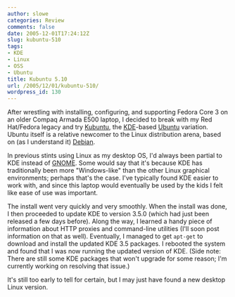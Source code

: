 ```yaml
---
author: slowe
categories: Review
comments: false
date: 2005-12-01T17:24:12Z
slug: kubuntu-510
tags:
- KDE
- Linux
- OSS
- Ubuntu
title: Kubuntu 5.10
url: /2005/12/01/kubuntu-510/
wordpress_id: 130
---
```


After wrestling with installing, configuring, and supporting Fedora Core 3 on an older Compaq Armada E500 laptop, I decided to break with my Red Hat/Fedora legacy and try [Kubuntu](http://kubuntu.org/), the [KDE](http://www.kde.org/)-based [Ubuntu](http://www.ubuntulinux.org/) variation. Ubuntu itself is a relative newcomer to the Linux distribution arena, based on (as I understand it) [Debian](http://www.debian.org/).

In previous stints using Linux as my desktop OS, I'd always been partial to KDE instead of [GNOME](http://www.gnome.org/). Some would say that it's because KDE has traditionally been more "Windows-like" than the other Linux graphical environments; perhaps that's the case. I've typically found KDE easier to work with, and since this laptop would eventually be used by the kids I felt like ease of use was important.

The install went very quickly and very smoothly. When the install was done, I then proceeded to update KDE to version 3.5.0 (which had just been released a few days before). Along the way, I learned a handy piece of information about HTTP proxies and command-line utilities (I'll soon post information on that as well). Eventually, I managed to get `apt-get` to download and install the updated KDE 3.5 packages. I rebooted the system and found that I was now running the updated version of KDE. (Side note: There are still some KDE packages that won't upgrade for some reason; I'm currently working on resolving that issue.)

It's still too early to tell for certain, but I may just have found a new desktop Linux version.
